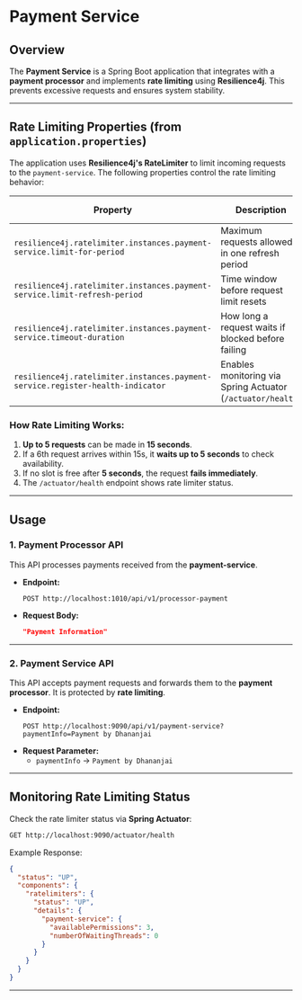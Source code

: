 # Payment Service

## Overview

The **Payment Service** is a Spring Boot application that integrates with a **payment processor** and implements **rate limiting** using **Resilience4j**. This prevents excessive requests and ensures system stability.

---

## **Rate Limiting Properties** (from `application.properties`)

The application uses **Resilience4j's RateLimiter** to limit incoming requests to the `payment-service`. The following properties control the rate limiting behavior:

| **Property**                                                                   | **Description**                                             | **Current Value** |
| ------------------------------------------------------------------------------ | ----------------------------------------------------------- | ----------------- |
| `resilience4j.ratelimiter.instances.payment-service.limit-for-period`          | Maximum requests allowed in one refresh period              | `5`               |
| `resilience4j.ratelimiter.instances.payment-service.limit-refresh-period`      | Time window before request limit resets                     | `15s`             |
| `resilience4j.ratelimiter.instances.payment-service.timeout-duration`          | How long a request waits if blocked before failing          | `5s`              |
| `resilience4j.ratelimiter.instances.payment-service.register-health-indicator` | Enables monitoring via Spring Actuator (`/actuator/health`) | `true`            |

### **How Rate Limiting Works:**

1. **Up to 5 requests** can be made in **15 seconds**.
2. If a 6th request arrives within 15s, it **waits up to 5 seconds** to check availability.
3. If no slot is free after **5 seconds**, the request **fails immediately**.
4. The `/actuator/health` endpoint shows rate limiter status.

---

## **Usage**

### **1. Payment Processor API**

This API processes payments received from the **payment-service**.

- **Endpoint:**
  ```
  POST http://localhost:1010/api/v1/processor-payment
  ```
- **Request Body:**
  ```json
  "Payment Information"
  ```

---

### **2. Payment Service API**

This API accepts payment requests and forwards them to the **payment processor**. It is protected by **rate limiting**.

- **Endpoint:**
  ```
  POST http://localhost:9090/api/v1/payment-service?paymentInfo=Payment by Dhananjai
  ```
- **Request Parameter:**
    - `paymentInfo` → `Payment by Dhananjai`

---

## **Monitoring Rate Limiting Status**

Check the rate limiter status via **Spring Actuator**:

```bash
GET http://localhost:9090/actuator/health
```

Example Response:

```json
{
  "status": "UP",
  "components": {
    "ratelimiters": {
      "status": "UP",
      "details": {
        "payment-service": {
          "availablePermissions": 3,
          "numberOfWaitingThreads": 0
        }
      }
    }
  }
}
```

---


